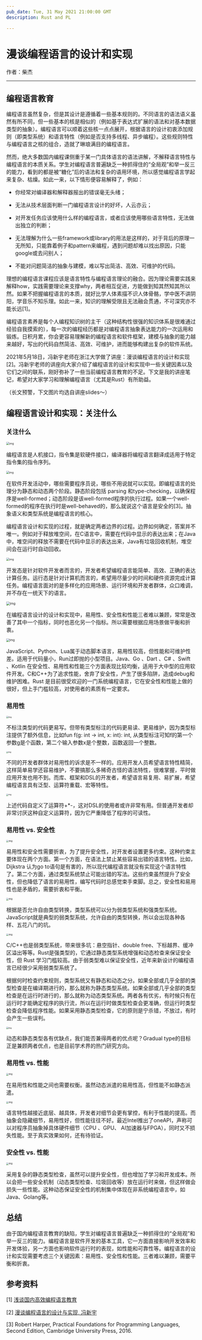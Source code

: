 ```yaml
---
pub_date: Tue, 31 May 2021 21:00:00 GMT
description: Rust and PL

---
```


# 漫谈编程语言的设计和实现

作者：柴杰 

---

## 编程语言教育

编程语言虽然复杂，但是其设计是遵循着一些基本规则的。不同语言的语法语义虽然有所不同，但一些基本的核是相似的（例如基于表达式扩展的语法和对基本数据类型的抽象）。编程语言可以顺着这些核一点点展开，根据语言的设计初衷添加规则（即类型系统）和语言特性（例如是否支持多线程、异步编程）。这些规则特性与编程语言之核的组合，造就了琳琅满目的编程语言。

然而，绝大多数国内编程课侧重于某一门具体语言的语法讲解，不解释语言特性与编程语言的本质关系。学生对编程语言普遍缺乏一种抓得住的“全局观”和举一反三的能力，看到的都是被“糖化”后的语法和复杂的语用环境，所以感觉编程语言学起来复杂、枯燥。如此一来，以下情形便容易解释了，例如：

- 你经常对编译器和解释器报出的错误毫无头绪；

- 无法从技术层面判断一门编程语言设计的好坏，人云亦云；

- 对开发任务应该使用什么样的编程语言，或者应该使用哪些语言特性，无法做出独立的判断；

- 无法理解为什么一些framework或library的用法是这样的，对于背后的原理一无所知，只能靠着例子和pattern来编程，遇到问题却难以找出原因，只能google或去问别人；

- 不能对问题简洁的抽象与建模，难以写出简洁、高效、可维护的代码。

理想的编程语言课程应该是语言特性与编程语言理论的融合。因为理论需要实践来解释how，实践需要理论来支撑why，两者相互促进，方能做到知其然知其所以然。如果不把握编程语言的本质，就好比学人体素描不识人体骨骼，学中医不讲阴阳，学音乐不知乐理。如此一来，知识的理解受限且无法融会贯通，不可深究亦不能长远[1]。

编程语言素养是每个人编程知识树的主干（这种结构性很强的知识体系是很难通过经验自我摸索的），每一次的编程经历都是对编程语言抽象表达能力的一次运用和锻炼。日积月累，你会更容易理解新的编程语言和软件框架，建模与抽象的能力越来越好，写出的代码自然简洁、高效、可维护，进而能够构建出复杂的软件系统。

2021年5月18日，冯新宇老师在浙江大学做了讲座：漫谈编程语言的设计和实现[2]。冯新宇老师的讲座向大家介绍了编程语言的设计和实现中一些关键因素以及它们之间的联系，刚好弥补了一些当前编程语言教育的不足。下文是我的讲座笔记，希望对大家学习和理解编程语言（尤其是Rust）有所助益。

（长文预警，下文图片均选自讲座slides～）

## 编程语言设计和实现：关注什么 

### 关注什么

<img src="./image/pl/1-pl.png" alt="img" style="zoom:50%;" />

编程语言是人机接口，指令集是软硬件接口，编译器将编程语言翻译成适用于特定指令集的指令序列。

<img src="./image/pl/2-pl.png" alt="img" style="zoom:48%;" />

在软件开发活动中，哪些需要程序员说，哪些不用说就可以实现。即编程语言的处理分为静态和动态两个阶段。静态阶段包括 parsing 和type-checking，以确保程序是well-formed；动态阶段是该well-formed程序的执行过程。如果一个well-formed的程序在执行时是well-behaved的，那么就说这个语言是安全的[3]。抽象语义和类型系统是编程语言的核心。



编程语言设计和实现的过程，就是确定两者边界的过程。边界如何确定，答案并不唯一。例如对于释放堆空间，在C语言中，需要在代码中显示的表达出来；在Java中，堆空间的释放不需要在代码中显示的表达出来，Java有垃圾回收机制，堆空间会在运行时自动回收。

<img src="./image/pl/3-pl.png" alt="img" style="zoom:50%;" />

开发态是针对软件开发者而言的，开发者希望编程语言能简单、高效、正确的表达计算任务。运行态是针对计算机而言的，希望用尽量少的时间和硬件资源完成计算任务。编程语言面对的是多样化的应用场景、运行环境和开发者群体，众口难调，并不存在一统天下的语言。

<img src="./image/pl/4-pl.png" alt="img" style="zoom:60%;" />

在编程语言设计的设计和实现中，易用性、安全性和性能三者难以兼顾，常常是改善了其中一个指标，同时也恶化另一个指标。所以需要根据应用场景做平衡和折衷。

<img src="./image/pl/5-pl.png" alt="img" style="zoom:55%;" />



JavaScript、Python、Lua属于动态脚本语言，易用性较高，但性能和可维护性差。适用于代码量小，Run过即抛的小型项目。Java、Go 、Dart 、C# 、Swift 、Kotlin 在安全性、易用性和性能三个方面表现比较均衡，适用于大中型的应用软件开发。C和C++为了追求性能，舍弃了安全性，产生了很多陷阱，造成debug和维护困难。Rust 是目前很受欢迎的一门系统编程语言，它在安全性和性能上做的很好，但上手门槛较高，对使用者的素质有一定要求。



### 易用性

<img src="./image/pl/6-pl.png" alt="img" style="zoom:35%;" />

不标注类型的代码更易写。但带有类型标注的代码更易读、更易维护，因为类型标注提供了额外信息，比如fun f(g: int -> int, x: int): int, 从类型标注可知f的第一个参数g是个函数，第二个输入参数x是个整数，函数返回一个整数。

<img src="./image/pl/7-pl.png" alt="img" style="zoom:32%;" />

不同的开发者群体对易用性的诉求是不一样的。应用开发人员希望语言特性精简，这样简单易学还容易维护，不要搞那么多稀奇古怪的语法特性，很难掌握，平时做应用开发也用不到。而库、框架和DSL的开发者，希望语言易复用、易扩展，希望编程语言具有泛型、运算符重载、宏等特性。

<img src="./image/pl/8-pl.png" alt="img" style="zoom:33%;" />

上述代码自定义了运算符+*-，这对DSL的使用者或许非常有用。但普通开发者却非常讨厌这种自定义运算符，因为它严重降低了程序的可读性。



### 易用性 vs. 安全性

<img src="./image/pl/9-pl.png" alt="img" style="zoom:40%;" />


易用性和安全性需要折衷，为了提升安全性，对开发者设置更多约束。这种约束主要体现在两个方面。第一个方面，在语法上禁止某些容易出错的语言特性。比如，Dijkstra 认为go to语句是有害的，所以现代编程语言就没有实现这个语言特性了。第二个方面，通过类型系统禁止可能出错的写法。这些约束虽然提升了安全性，但也降低了语言的易用性，编写代码时总感觉束手束脚。总之，安全性和易用性也是矛盾的，需要折衷和平衡。

<img src="./image/pl/10-pl.png" alt="img" style="zoom:40%;" />

根据是否允许自由类型转换，类型系统可以分为弱类型系统和强类型系统。JavaScript就是典型的弱类型系统，允许自由的类型转换，所以会出现各种各样、五花八门的坑。

<img src="./image/pl/11-pl.png" alt="img" style="zoom:40%;" />

C/C++也是弱类型系统，带来很多坑：悬空指针、double free、下标越界、缓冲区溢出等等。Rust是强类型的，它通过静态类型系统增强和动态检查来保证安全性，但 Rust 学习门槛较高。由于弱类型难以保证安全性，近年来新设计的编程语言已经很少采用弱类型系统了。


根据何时检查约束规则，类型系统又有静态和动态之分。如果全部或几乎全部的类型检查是在编译期进行的，那么就称为静态类型系统。如果全部或几乎全部的类型检查是在运行时进行的，那么就称为动态类型系统。两者各有优劣，有时候只有在运行时才能确定程序的执行流，所以在运行时做类型检查会更准确，但运行时类型检查会降低程序性能。如果采用静态类型检查，它的原则是宁杀错，不放过，有时会产生一些误判。

<img src="./image/pl/12-pl.png" alt="img" style="zoom:35%;" />

动态和静态类型各有优缺点，我们能否兼得两者的优点呢？Gradual type的目标正是兼顾两者优点，也是目前学术界的热门研究方向。


### 易用性 vs. 性能

<img src="./image/pl/13-pl.png" alt="img" style="zoom:40%;" />

在易用性和性能之间也需要权衡。虽然动态派遣的易用性高，但性能不如静态派遣。

<img src="./image/pl/14-pl.png" alt="img" style="zoom:40%;" />

语言特性越接近底层、越具体，开发者对细节会更有掌控，有利于性能的提高。而抽象会隐藏细节，易用性好，但性能往往不好。最近Intel推出了oneAPI，声称可以对程序员抽象掉具体硬件细节（CPU 、GPU、 AI加速器与FPGA），同时又不损失性能。至于真实效果如何，还有待验证。



### 安全性 vs. 性能

<img src="./image/pl/15-pl.png" alt="img" style="zoom:40%;" />

采用复杂的静态类型检查，虽然可以提升安全性，但也增加了学习和开发成本。所以会把一些安全机制（动态类型检查、垃圾回收等）放在运行时来做，但这样做会损失一些性能。这种动态保证安全性的机制集中体现在非系统编程语言中，如Java、Golang等。



## 总结

由于国内编程语言教育的缺陷，学生对编程语言普遍缺乏一种抓得住的“全局观”和举一反三的能力。编程语言是软件开发的基本工具，它一方面直接影响开发效率和开发体验，另一方面也影响软件运行时的表现，如性能和可靠性等。编程语言的设计和实现需要考虑三个关键因素：易用性、安全性和性能。三者难以兼顾，需要平衡和折衷。



## 参考资料

[1] [浅谈国内高效编程语言教育](https://zhuanlan.zhihu.com/p/43914842)

[2] [漫谈编程语言的设计与实现, 冯新宇]( https://www.bilibili.com/video/BV15V41177vF?from=search&seid=4586480071230860986)

[3] Robert Harper, Practical Foundations for Programming Languages, Second Edition, Cambridge University Press, 2016.
